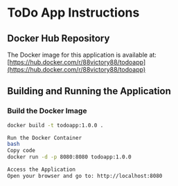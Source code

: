 # ToDo App Instructions

## Docker Hub Repository
The Docker image for this application is available at:
[https://hub.docker.com/r/88victory88/todoapp](https://hub.docker.com/r/88victory88/todoapp)

## Building and Running the Application

### Build the Docker Image
```bash
docker build -t todoapp:1.0.0 .

Run the Docker Container
bash
Copy code
docker run -d -p 8080:8080 todoapp:1.0.0

Access the Application
Open your browser and go to: http://localhost:8080